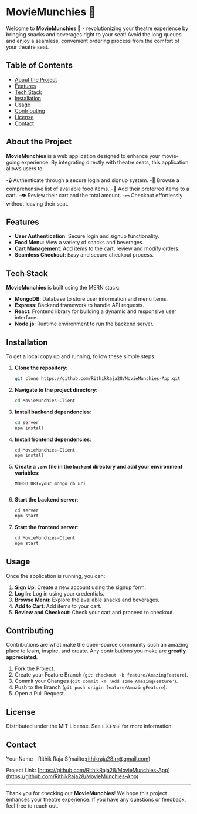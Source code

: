 # MovieMunchies 🍿

Welcome to **MovieMunchies 🍿** - revolutionizing your theatre experience by bringing snacks and beverages right to your seat! Avoid the long queues and enjoy a seamless, convenient ordering process from the comfort of your theatre seat.

## Table of Contents

- [About the Project](#about-the-project)
- [Features](#features)
- [Tech Stack](#tech-stack)
- [Installation](#installation)
- [Usage](#usage)
- [Contributing](#contributing)
- [License](#license)
- [Contact](#contact)

## About the Project

**MovieMunchies** is a web application designed to enhance your movie-going experience. By integrating directly with theatre seats, this application allows users to:

-🔒 Authenticate through a secure login and signup system.
-🍉 Browse a comprehensive list of available food items.
-🛒 Add their preferred items to a cart.
-👁️ Review their cart and the total amount.
-💵 Checkout effortlessly without leaving their seat.

## Features

- **User Authentication**: Secure login and signup functionality.
- **Food Menu**: View a variety of snacks and beverages.
- **Cart Management**: Add items to the cart, review and modify orders.
- **Seamless Checkout**: Easy and secure checkout process.

## Tech Stack

**MovieMunchies** is built using the MERN stack:

- **MongoDB**: Database to store user information and menu items.
- **Express**: Backend framework to handle API requests.
- **React**: Frontend library for building a dynamic and responsive user interface.
- **Node.js**: Runtime environment to run the backend server.

## Installation

To get a local copy up and running, follow these simple steps:

1. **Clone the repository**:
    ```bash
    git clone https://github.com/RithikRaja28/MovieMunchies-App.git
    ```

2. **Navigate to the project directory**:
    ```bash
    cd MovieMunchies-Client
    ```

3. **Install backend dependencies**:
    ```bash
    cd server
    npm install
    ```

4. **Install frontend dependencies**:
    ```bash
    cd MovieMunchies-Client
    npm install
    ```

5. **Create a `.env` file in the `backend` directory and add your environment variables**:
    ```env
    MONGO_URI=your_mongo_db_uri
  
    ```

6. **Start the backend server**:
    ```bash
    cd server
    npm start
    ```

7. **Start the frontend server**:
    ```bash
    cd MovieMunchies-Client
    npm start
    ```

## Usage

Once the application is running, you can:

1. **Sign Up**: Create a new account using the signup form.
2. **Log In**: Log in using your credentials.
3. **Browse Menu**: Explore the available snacks and beverages.
4. **Add to Cart**: Add items to your cart.
5. **Review and Checkout**: Check your cart and proceed to checkout.

## Contributing

Contributions are what make the open-source community such an amazing place to learn, inspire, and create. Any contributions you make are **greatly appreciated**.

1. Fork the Project.
2. Create your Feature Branch (`git checkout -b feature/AmazingFeature`).
3. Commit your Changes (`git commit -m 'Add some AmazingFeature'`).
4. Push to the Branch (`git push origin feature/AmazingFeature`).
5. Open a Pull Request.

## License

Distributed under the MIT License. See `LICENSE` for more information.

## Contact

Your Name - Rithik Raja S(mailto:rithikraja28.rr@gmail.com)

Project Link: [https://github.com/RithikRaja28/MovieMunchies-App](https://github.com/RithikRaja28/MovieMunchies-App) 

---

Thank you for checking out **MovieMunchies**! We hope this project enhances your theatre experience. If you have any questions or feedback, feel free to reach out.
